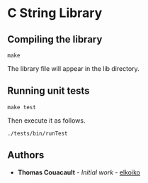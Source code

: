 # C String Library

## Compiling the library

```
make
```

The library file will appear in the lib directory.

## Running unit tests

```
make test
```

Then execute it as follows.

```
./tests/bin/runTest
```
## Authors

* **Thomas Couacault** - *Initial work* - [elkoiko](https://github.com/elkoiko)
